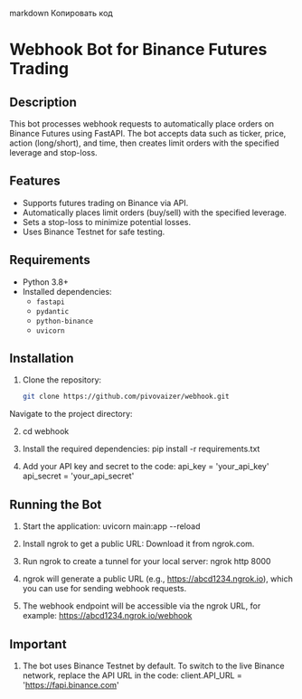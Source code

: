 markdown
Копировать код
# Webhook Bot for Binance Futures Trading

## Description

This bot processes webhook requests to automatically place orders on Binance Futures using FastAPI. The bot accepts data such as ticker, price, action (long/short), and time, then creates limit orders with the specified leverage and stop-loss.

## Features

- Supports futures trading on Binance via API.
- Automatically places limit orders (buy/sell) with the specified leverage.
- Sets a stop-loss to minimize potential losses.
- Uses Binance Testnet for safe testing.

## Requirements

- Python 3.8+
- Installed dependencies:
  - `fastapi`
  - `pydantic`
  - `python-binance`
  - `uvicorn`

## Installation

1. Clone the repository:
   ```bash
   git clone https://github.com/pivovaizer/webhook.git
Navigate to the project directory:

2. cd webhook

3. Install the required dependencies:
   pip install -r requirements.txt

4. Add your API key and secret to the code:
   api_key = 'your_api_key'
   api_secret = 'your_api_secret'

## Running the Bot

1. Start the application: 
uvicorn main:app --reload

2. Install ngrok to get a public URL: Download it from ngrok.com.

3. Run ngrok to create a tunnel for your local server:
   ngrok http 8000

4. ngrok will generate a public URL (e.g., https://abcd1234.ngrok.io), which you can use for sending webhook requests.

5. The webhook endpoint will be accessible via the ngrok URL, for example:
https://abcd1234.ngrok.io/webhook

## Important

1. The bot uses Binance Testnet by default. To switch to   the live Binance network, replace the API URL in the code:
client.API_URL = 'https://fapi.binance.com'

